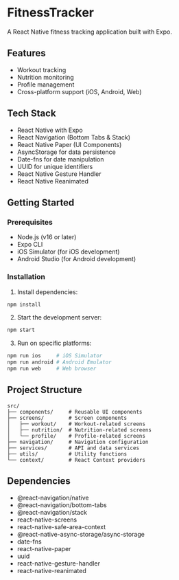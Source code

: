 # FitnessTracker

A React Native fitness tracking application built with Expo.

## Features

- Workout tracking
- Nutrition monitoring
- Profile management
- Cross-platform support (iOS, Android, Web)

## Tech Stack

- React Native with Expo
- React Navigation (Bottom Tabs & Stack)
- React Native Paper (UI Components)
- AsyncStorage for data persistence
- Date-fns for date manipulation
- UUID for unique identifiers
- React Native Gesture Handler
- React Native Reanimated

## Getting Started

### Prerequisites

- Node.js (v16 or later)
- Expo CLI
- iOS Simulator (for iOS development)
- Android Studio (for Android development)

### Installation

1. Install dependencies:
```bash
npm install
```

2. Start the development server:
```bash
npm start
```

3. Run on specific platforms:
```bash
npm run ios     # iOS Simulator
npm run android # Android Emulator
npm run web     # Web browser
```

## Project Structure

```
src/
├── components/     # Reusable UI components
├── screens/        # Screen components
│   ├── workout/    # Workout-related screens
│   ├── nutrition/  # Nutrition-related screens
│   └── profile/    # Profile-related screens
├── navigation/     # Navigation configuration
├── services/       # API and data services
├── utils/          # Utility functions
└── context/        # React Context providers
```

## Dependencies

- @react-navigation/native
- @react-navigation/bottom-tabs
- @react-navigation/stack
- react-native-screens
- react-native-safe-area-context
- @react-native-async-storage/async-storage
- date-fns
- react-native-paper
- uuid
- react-native-gesture-handler
- react-native-reanimated

